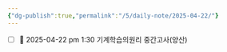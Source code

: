 ```yaml
---
{"dg-publish":true,"permalink":"/5/daily-note/2025-04-22/"}
---
```


- [ ] 📅 2025-04-22 pm 1:30 기계학습의원리 중간고사(양산)